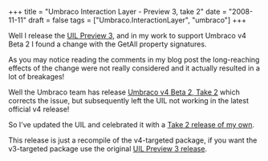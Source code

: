 +++
title = "Umbraco Interaction Layer - Preview 3, take 2"
date = "2008-11-11"
draft = false
tags = ["Umbraco.InteractionLayer", "umbraco"]
+++

<p>
Well I release the <a href="/web/20081207070804/https://www.aaron-powell.com:80/blog/november-2008/umbraco-interaction-layer---preview-3.aspx" target="_blank">UIL Preview 3</a>, and in my work&nbsp;to support&nbsp;Umbraco v4 Beta 2 I found a change with the GetAll property signatures. 
</p>
<p>
As you may notice reading the comments in my blog post the long-reaching effects of the change&nbsp;were not really considered and it actually resulted in a lot of breakages! 
</p>
<p>
Well the Umbraco team has release <a href="https://web.archive.org/web/20081207070804/http://umbraco.org/23648" target="_blank">Umbraco v4&nbsp;Beta 2, Take 2</a>&nbsp;which corrects the issue, but subsequently left the UIL not working in the latest official v4 release! 
</p>
<p>
So I've updated the UIL and celebrated it with a <a href="/web/20081207070804/https://www.aaron-powell.com:80/media/1529/umbracointeractionlayer.preview3.v4.2.zip" target="_blank">Take 2 release of my own</a>. 
</p>
<p>
This release is just a recompile of the v4-targeted package, if you want the v3-targeted package use the original <a href="/web/20081207070804/https://www.aaron-powell.com:80/media/1453/umbracointeractionlayer.preview3.v3.zip">UIL Preview 3 release</a>.
</p>